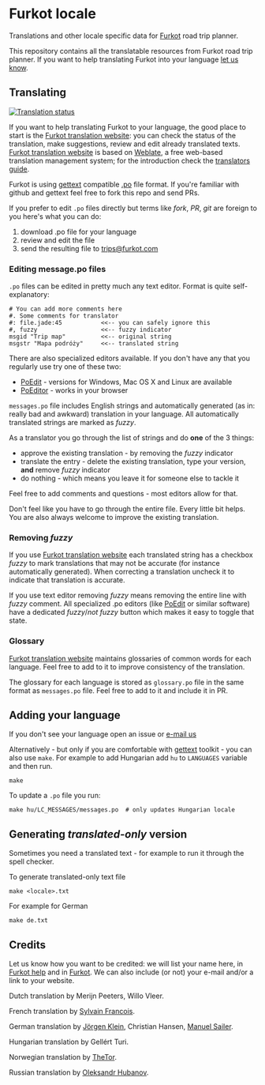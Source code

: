 # Furkot locale

Translations and other locale specific data for [Furkot] road trip planner.

This repository contains all the translatable resources from Furkot road trip
planner. If you want to help translating Furkot into your language [let us
know][furkot-email].

## Translating

[![Translation status][weblate-furkot-image]][Furkot translation website]

If you want to help translating Furkot to your language, the good place to
start is the [Furkot translation website]: you can check the status of the
translation, make suggestions, review and edit already translated texts.
[Furkot translation website] is based on [Weblate], a free
web-based translation management system; for the introduction check the
[translators guide].

Furkot is using [gettext] compatible [.po] file format. If you're familiar
with github and gettext feel free to fork this repo and send PRs.

If you prefer to edit `.po` files directly but terms like _fork_, _PR_, _git_
are foreign to you here's what you can do:

1. download .po file for your language
2. review and edit the file
3. send the resulting file to trips@furkot.com

### Editing message.po files

`.po` files can be edited in pretty much any text editor. Format is quite
self-explanatory:

````po
# You can add more comments here
#. Some comments for translator
#: file.jade:45           <<-- you can safely ignore this
#, fuzzy                  <<-- fuzzy indicator
msgid "Trip map"	      <<-- original string
msgstr "Mapa podróży"     <<-- translated string
````

There are also specialized editors available. If you don't have any that you
regularly use try one of these two:

* [PoEdit] - versions for Windows, Mac OS X and Linux are available
* [PoEditor] - works in your browser

`messages.po` file includes English strings and automatically generated (as
in: really bad and awkward) translation in your language. All automatically
translated strings are marked as _fuzzy_.

As a translator you go through the list of strings and do **one** of
the 3 things:

- approve the existing translation - by removing the _fuzzy_ indicator
- translate the entry - delete the existing translation, type your version,
  **and** remove _fuzzy_ indicator
- do nothing - which means you leave it for someone else to tackle it

Feel free to add comments and questions - most editors allow for that.

Don't feel like you have to go through the entire file. Every little bit
helps. You are also always welcome to improve the existing translation.

### Removing _fuzzy_

If you use [Furkot translation website] each translated
string has a checkbox _fuzzy_ to mark translations that may not be accurate
(for instance automatically generated). When  correcting a translation uncheck
it to indicate that translation is accurate.

If you use text editor removing _fuzzy_ means removing the entire line with
_fuzzy_ comment. All specialized .po editors (like [PoEdit] or similar
software) have a dedicated _fuzzy_/_not fuzzy_  button which makes it easy to
toggle that state.

### Glossary

[Furkot translation website] maintains glossaries of common words for each
language. Feel free to add to it to improve consistency of the translation.

The glossary for each language is stored as `glossary.po` file in the same
format as `messages.po` file. Feel free to add to it and include it in PR.

## Adding your language

If you don't see your language open an issue or [e-mail us][furkot-email]

Alternatively - but only if you are comfortable with [gettext] toolkit - you can
also use `make`. For example to add Hungarian add `hu` to `LANGUAGES` variable
and then run.

    make

To update a `.po` file you run:

    make hu/LC_MESSAGES/messages.po  # only updates Hungarian locale

## Generating _translated-only_ version

Sometimes you need a translated text - for example to run it through the spell checker.

To generate translated-only text file

    make <locale>.txt

For example for German

    make de.txt

## Credits

Let us know how you want to be credited: we will list your name here, in [Furkot help][translators credits] and in [Furkot].
We can also include (or not) your e-mail and/or a link to your website.

Dutch translation by Merijn Peeters, Willo Vleer.

French translation by [Sylvain Francois](https://github.com/syllant).

German translation by [Jörgen Klein](http://www.klein-bild.de/), Christian Hansen, [Manuel Sailer](https://manuel-sailer.de/).

Hungarian translation by Gellért Turi.

Norwegian translation by [TheTor](https://www.youtube.com/channel/UCkI8CmP2sGzocu9ghudEVKQ).

Russian translation by [Oleksandr Hubanov](https://github.com/alexgubanow).


[Furkot]: https://trips.furkot.com
[furkot-email]: mailto:trips@furkot.com
[gettext]: https://www.gnu.org/software/gettext/
[.po]: https://www.gnu.org/software/gettext/manual/gettext.html#PO-Files
[PoEdit]: http://poedit.net
[PoEditor]: https://localise.biz/free/poeditor
[Furkot translation website]: https://translate.furkot.com/projects/furkot/trips/
[translators credits]: https://help.furkot.com/credits/contributors.html
[translators guide]: http://weblate.readthedocs.org/en/latest/user/translating.html
[Weblate]: https://weblate.org
[weblate-furkot-image]: https://translate.furkot.com/widgets/furkot/-/svg-badge.svg
